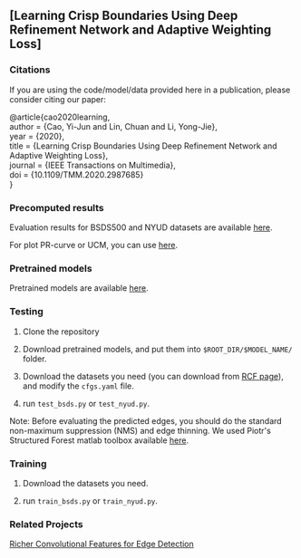 ## [Learning Crisp Boundaries Using Deep Refinement Network and Adaptive Weighting Loss]

### Citations

If you are using the code/model/data provided here in a publication, please consider citing our paper:  
  
@article{cao2020learning,  
    author = {Cao, Yi-Jun and Lin, Chuan and Li, Yong-Jie},  
    year = {2020},  
    title = {Learning Crisp Boundaries Using Deep Refinement Network and Adaptive Weighting Loss},  
    journal = {IEEE Transactions on Multimedia},  
    doi = {10.1109/TMM.2020.2987685}  
    }  

### Precomputed results

Evaluation results for BSDS500 and NYUD datasets are available [here](https://drive.google.com/drive/folders/1cjzBpHgEf8nOZZAthGyb3mItRQNDknOu?usp=sharing).

For plot PR-curve or UCM, you can use [here](https://github.com/jponttuset/seism).

### Pretrained models

Pretrained models are available [here](https://drive.google.com/drive/folders/1cjzBpHgEf8nOZZAthGyb3mItRQNDknOu?usp=sharing).

### Testing

1. Clone the repository

2. Download pretrained models, and put them into `$ROOT_DIR/$MODEL_NAME/` folder.

3. Download the datasets you need (you can download from [RCF page](https://github.com/yun-liu/RCF)), and modify the `cfgs.yaml` file.

4. run `test_bsds.py` or `test_nyud.py`.

Note: Before evaluating the predicted edges, you should do the standard non-maximum suppression (NMS) and edge thinning. We used Piotr's Structured Forest matlab toolbox available [here](https://github.com/pdollar/edges).

### Training

1. Download the datasets you need.

2. run `train_bsds.py` or `train_nyud.py`.


### Related Projects

[Richer Convolutional Features for Edge Detection](https://github.com/yun-liu/RCF)